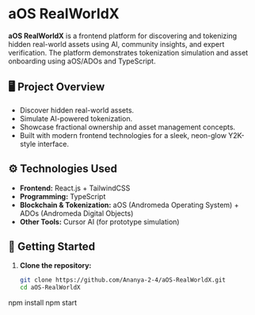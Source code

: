 # aOS RealWorldX

**aOS RealWorldX** is a frontend platform for discovering and tokenizing hidden real-world assets using AI, community insights, and expert verification. The platform demonstrates tokenization simulation and asset onboarding using aOS/ADOs and TypeScript.

## 🖥️ Project Overview
- Discover hidden real-world assets.
- Simulate AI-powered tokenization.
- Showcase fractional ownership and asset management concepts.
- Built with modern frontend technologies for a sleek, neon-glow Y2K-style interface.

## ⚙️ Technologies Used
- **Frontend:** React.js + TailwindCSS
- **Programming:** TypeScript
- **Blockchain & Tokenization:** aOS (Andromeda Operating System) + ADOs (Andromeda Digital Objects)
- **Other Tools:** Cursor AI (for prototype simulation)

## 🚀 Getting Started

1. **Clone the repository:**
   ```bash
   git clone https://github.com/Ananya-2-4/aOS-RealWorldX.git
   cd aOS-RealWorldX

npm install
npm start
